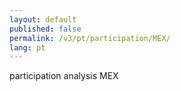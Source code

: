 ```yaml
---
layout: default
published: false
permalink: /v3/pt/participation/MEX/
lang: pt
---
```


participation analysis MEX
